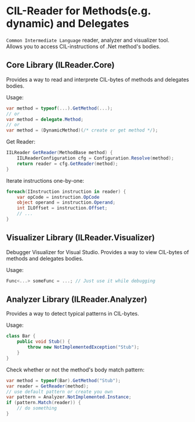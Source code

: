 # CIL-Reader for Methods(e.g. dynamic) and Delegates

`Common Intermediate Language` reader, analyzer and visualizer tool.  
Allows you to access CIL-instructions of .Net method's bodies.

## Core Library (ILReader.Core)

Provides a way to read and interprete CIL-bytes of methods and delegates bodies.

Usage:

```cs
var method = typeof(...).GetMethod(...);
// or
var method = delegate.Method;
// or
var method = (DynamicMethod)(/* create or get method */);
```
Get Reader:
```cs
IILReader GetReader(MethodBase method) {
    IILReaderConfiguration cfg = Configuration.Resolve(method);
    return reader = cfg.GetReader(method);
}
```
Iterate instructions one-by-one:
```cs
foreach(IInstruction instruction in reader) {
    var opCode = instruction.OpCode
    object operand = instruction.Operand;
    int ILOffset = instruction.Offset;
    // ...
}
```

## Visualizer Library (ILReader.Visualizer)

Debugger Visualizer for Visual Studio. 
Provides a way to view CIL-bytes of methods and delegates bodies.

Usage:

```cs
Func<...> someFunc = ...; // Just use it while debugging
```

## Analyzer Library (ILReader.Analyzer)

Provides a way to detect typical patterns in  CIL-bytes.

Usage:

```cs
class Bar {
    public void Stub() {
        throw new NotImplementedException("Stub");
    }
}
```
Check whether or not the method's body match pattern:
```cs
var method = typeof(Bar).GetMethod("Stub");
var reader = GetReader(method);
// use default pattern or create you own
var pattern = Analyzer.NotImplemented.Instance;
if (pattern.Match(reader)) {
    // do something
}
```